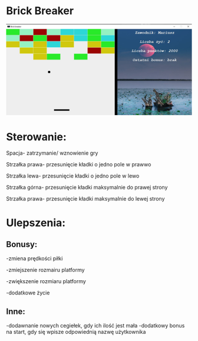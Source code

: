 # Brick Breaker

![.](https://github.com/mario11-wiet/Brick_Breaker/blob/master/Zrzut%20ekranu%202021-01-15%20230417.jpg "Brick Breaker")


# Sterowanie:

Spacja- zatrzymanie/ wznowienie gry 

Strzałka prawa- przesunięcie kładki o jedno pole w prawwo

Strzałka lewa- przesunięcie kładki o jedno pole w lewo

Strzałka górna- przesunięcie kładki maksymalnie do prawej strony

Strzałka prawa- przesunięcie kładki maksymalnie do lewej strony

# Ulepszenia:

## Bonusy:

-zmiena prędkości piłki

-zmiejszenie rozmairu platformy

-zwiększenie rozmiaru platformy

-dodatkowe życie

## Inne:

-dodawnanie nowych cegiełek, gdy ich ilość jest mała
-dodatkowy bonus na start, gdy się wpisze odpowiednią nazwę użytkownika 
